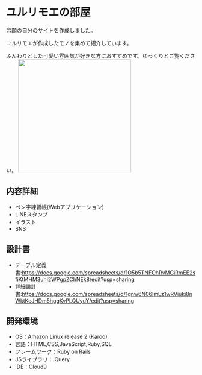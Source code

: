 # ユルリモエの部屋

念願の自分のサイトを作成しました。

ユルリモエが作成したモノを集めて紹介しています。

ふんわりとした可愛い雰囲気が好きな方におすすめです。ゆっくりとご覧ください。
<img src="https://github.com/macaro-ni/yururi_moe/assets/119795137/30fa13f4-6d05-4fbe-abc1-d0f77948e24a" width="300">


## 内容詳細
* ペン字練習帳(Webアプリケーション)
* LINEスタンプ
* イラスト
* SNS

## 設計書
* テーブル定義書:https://docs.google.com/spreadsheets/d/1O5b5TNFOhRvMGiRmEE2sfiKtMHM3uhI2WPgpZChNEk8/edit?usp=sharing
* 詳細設計書:https://docs.google.com/spreadsheets/d/1gnw6N06ImLz1wRViuki8nWktKcJHDm5hggKvPLQUyuY/edit?usp=sharing

## 開発環境
- OS：Amazon Linux release 2 (Karoo)
- 言語：HTML,CSS,JavaScript,Ruby,SQL
- フレームワーク：Ruby on Rails
- JSライブラリ：jQuery
- IDE：Cloud9
